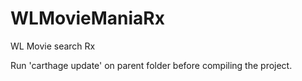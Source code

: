 # WLMovieManiaRx
WL Movie search Rx


Run 'carthage update' on parent folder before compiling the project.
